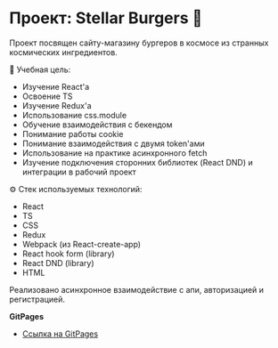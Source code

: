 # Проект: Stellar Burgers 🍔

Проект посвящен сайту-магазину бургеров в космосе из странных космических ингредиентов.

📝 Учебная цель:
- Изучение React'a
- Освоение TS
- Изучение Redux'a
- Использование css.module
- Обучение взаимодействия с бекендом
- Понимание работы cookie
- Понимание взаимодействия с двумя token'ами
- Использование на практике асинхронного fetch
- Изучение подключения сторонних библиотек (React DND) и интеграции в рабочий проект

⚙️ Стек используемых технологий:
- React
- TS
- CSS
- Redux
- Webpack (из React-create-app)
- React hook form (library)
- React DND (library)
- HTML

Реализовано асинхронное взаимодействие с апи, авторизацией и регистрацией.

**GitPages**

- [Ссылка на GitPages](https://accrrsd.github.io/stellarBurgers/)
